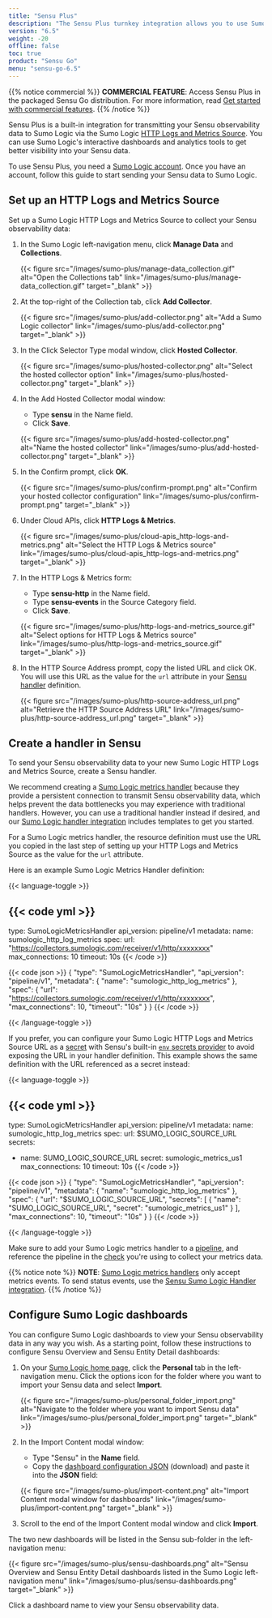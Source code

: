 ```yaml
---
title: "Sensu Plus"
description: "The Sensu Plus turnkey integration allows you to use Sumo Logic to extract insights from your Sensu observability data. Read this article to get set up and start using Sensu Plus."
version: "6.5"
weight: -20
offline: false
toc: true
product: "Sensu Go"
menu: "sensu-go-6.5"
---
```


{{% notice commercial %}}
**COMMERCIAL FEATURE**: Access Sensu Plus in the packaged Sensu Go distribution.
For more information, read [Get started with commercial features](../commercial/).
{{% /notice %}}

Sensu Plus is a built-in integration for transmitting your Sensu observability data to Sumo Logic via the Sumo Logic [HTTP Logs and Metrics Source][1].
You can use Sumo Logic's interactive dashboards and analytics tools to get better visibility into your Sensu data.

To use Sensu Plus, you need a [Sumo Logic account][2].
Once you have an account, follow this guide to start sending your Sensu data to Sumo Logic.

## Set up an HTTP Logs and Metrics Source

Set up a Sumo Logic HTTP Logs and Metrics Source to collect your Sensu observability data:

1. In the Sumo Logic left-navigation menu, click **Manage Data** and **Collections**.

    {{< figure src="/images/sumo-plus/manage-data_collection.gif" alt="Open the Collections tab" link="/images/sumo-plus/manage-data_collection.gif" target="_blank" >}}

2. At the top-right of the Collection tab, click **Add Collector**.

    {{< figure src="/images/sumo-plus/add-collector.png" alt="Add a Sumo Logic collector" link="/images/sumo-plus/add-collector.png" target="_blank" >}}

3. In the Click Selector Type modal window, click **Hosted Collector**.

    {{< figure src="/images/sumo-plus/hosted-collector.png" alt="Select the hosted collector option" link="/images/sumo-plus/hosted-collector.png" target="_blank" >}}

4. In the Add Hosted Collector modal window:
    - Type **sensu** in the Name field.
    - Click **Save**.

    {{< figure src="/images/sumo-plus/add-hosted-collector.png" alt="Name the hosted collector" link="/images/sumo-plus/add-hosted-collector.png" target="_blank" >}}

5. In the Confirm prompt, click **OK**.

    {{< figure src="/images/sumo-plus/confirm-prompt.png" alt="Confirm your hosted collector configuration" link="/images/sumo-plus/confirm-prompt.png" target="_blank" >}}

6. Under Cloud APIs, click **HTTP Logs & Metrics**.

    {{< figure src="/images/sumo-plus/cloud-apis_http-logs-and-metrics.png" alt="Select the HTTP Logs & Metrics source" link="/images/sumo-plus/cloud-apis_http-logs-and-metrics.png" target="_blank" >}}

7. In the HTTP Logs & Metrics form:
    - Type **sensu-http** in the Name field.
    - Type **sensu-events** in the Source Category field.
    - Click **Save**.

    {{< figure src="/images/sumo-plus/http-logs-and-metrics_source.gif" alt="Select options for HTTP Logs & Metrics source" link="/images/sumo-plus/http-logs-and-metrics_source.gif" target="_blank" >}}

8. In the HTTP Source Address prompt, copy the listed URL and click OK.
You will use this URL as the value for the `url` attribute in your [Sensu handler][3] definition.

    {{< figure src="/images/sumo-plus/http-source-address_url.png" alt="Retrieve the HTTP Source Address URL" link="/images/sumo-plus/http-source-address_url.png" target="_blank" >}}

## Create a handler in Sensu

To send your Sensu observability data to your new Sumo Logic HTTP Logs and Metrics Source, create a Sensu handler.

We recommend creating a [Sumo Logic metrics handler][5] because they provide a persistent connection to transmit Sensu observability data, which helps prevent the data bottlenecks you may experience with traditional handlers.
However, you can use a traditional handler instead if desired, and our [Sumo Logic handler integration][11] includes templates to get you started.

For a Sumo Logic metrics handler, the resource definition must use the URL you copied in the last step of setting up your HTTP Logs and Metrics Source as the value for the `url` attribute.

Here is an example Sumo Logic Metrics Handler definition:

{{< language-toggle >}}

{{< code yml >}}
---
type: SumoLogicMetricsHandler
api_version: pipeline/v1
metadata:
  name: sumologic_http_log_metrics
spec:
  url: "https://collectors.sumologic.com/receiver/v1/http/xxxxxxxx"
  max_connections: 10
  timeout: 10s
{{< /code >}}

{{< code json >}}
{
  "type": "SumoLogicMetricsHandler",
  "api_version": "pipeline/v1",
  "metadata": {
    "name": "sumologic_http_log_metrics"
  },
  "spec": {
    "url": "https://collectors.sumologic.com/receiver/v1/http/xxxxxxxx",
    "max_connections": 10,
    "timeout": "10s"
  }
}
{{< /code >}}

{{< /language-toggle >}}

If you prefer, you can configure your Sumo Logic HTTP Logs and Metrics Source URL as a [secret][6] with Sensu's built-in [`env` secrets provider][7] to avoid exposing the URL in your handler definition.
This example shows the same definition with the URL referenced as a secret instead:

{{< language-toggle >}}

{{< code yml >}}
---
type: SumoLogicMetricsHandler
api_version: pipeline/v1
metadata:
  name: sumologic_http_log_metrics
spec:
  url: $SUMO_LOGIC_SOURCE_URL
  secrets:
  - name: SUMO_LOGIC_SOURCE_URL
    secret: sumologic_metrics_us1
  max_connections: 10
  timeout: 10s
{{< /code >}}

{{< code json >}}
{
  "type": "SumoLogicMetricsHandler",
  "api_version": "pipeline/v1",
  "metadata": {
    "name": "sumologic_http_log_metrics"
  },
  "spec": {
    "url": "$SUMO_LOGIC_SOURCE_URL",
    "secrets": [
      {
        "name": "SUMO_LOGIC_SOURCE_URL",
        "secret": "sumologic_metrics_us1"
      }
    ],
    "max_connections": 10,
    "timeout": "10s"
  }
}
{{< /code >}}

{{< /language-toggle >}}

Make sure to add your Sumo Logic metrics handler to a [pipeline][8], and reference the pipeline in the [check][9] you're using to collect your metrics data.

{{% notice note %}}
**NOTE**: [Sumo Logic metrics handlers](../observability-pipeline/observe-process/sumo-logic-metrics-handlers) only accept metrics events.
To send status events, use the [Sensu Sumo Logic Handler integration](../plugins/supported-integrations/sumologic/).
{{% /notice %}}

## Configure Sumo Logic dashboards

You can configure Sumo Logic dashboards to view your Sensu observability data in any way you wish.
As a starting point, follow these instructions to configure Sensu Overview and Sensu Entity Detail dashboards:

1. On your [Sumo Logic home page][10], click the **Personal** tab in the left-navigation menu.
Click the options icon for the folder where you want to import your Sensu data and select **Import**.

    {{< figure src="/images/sumo-plus/personal_folder_import.png" alt="Navigate to the folder where you want to import Sensu data" link="/images/sumo-plus/personal_folder_import.png" target="_blank" >}}

2. In the Import Content modal window:
    - Type "Sensu" in the **Name** field.
    - Copy the [dashboard configuration JSON](../files/sensu-plus-dashboard-config.json) (download) and paste it into the **JSON** field:

    {{< figure src="/images/sumo-plus/import-content.png" alt="Import Content modal window for dashboards" link="/images/sumo-plus/import-content.png" target="_blank" >}}


5. Scroll to the end of the Import Content modal window and click **Import**.

The two new dashboards will be listed in the Sensu sub-folder in the left-navigation menu:

{{< figure src="/images/sumo-plus/sensu-dashboards.png" alt="Sensu Overview and Sensu Entity Detail dashboards listed in the Sumo Logic left-navigation menu" link="/images/sumo-plus/sensu-dashboards.png" target="_blank" >}}

Click a dashboard name to view your Sensu observability data.


[1]: https://help.sumologic.com/03Send-Data/Sources/02Sources-for-Hosted-Collectors/HTTP-Source
[2]: https://www.sumologic.com/sign-up/
[3]: #create-a-handler-in-sensu
[5]: ../observability-pipeline/observe-process/sumo-logic-metrics-handlers
[6]: ../operations/manage-secrets/secrets/
[7]: ../operations/manage-secrets/secrets-providers/#env-secrets-provider-example
[8]: ../observability-pipeline/observe-process/pipelines/
[9]: ../observability-pipeline/observe-schedule/checks/
[10]: https://service.sumologic.com/ui/#/home
[11]: ../plugins/supported-integrations/sumologic/
